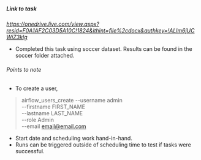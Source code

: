 ##### Link to task
_https://onedrive.live.com/view.aspx?resid=F0A1AF2C03D5A10C!1824&ithint=file%2cdocx&authkey=!ALlm6jUCWiZ3kIg_

* Completed this task using soccer dataset. Results can be found in the soccer folder attached.

###### Points to note
* To create a user,
> airflow_users_create
>      --username admin \
>      --firstname FIRST_NAME \
>      --lastname LAST_NAME \
>      --role Admin \
>      --email email@email.com

* Start date and scheduling work hand-in-hand.
* Runs can be triggered outside of scheduling time to test if tasks were successful.



